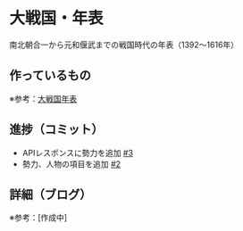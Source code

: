 # 大戦国・年表

南北朝合一から元和偃武までの戦国時代の年表（1392〜1616年）

## 作っているもの

※参考：[大戦国年表](https://dai-sengoku-nenpyo.vercel.app/)

## 進捗（コミット）

- APIレスポンスに勢力を追加 [#3](https://github.com/ryo-i/dai-sengoku-nenpyo/issues/3)
- 勢力、人物の項目を追加 [#2](https://github.com/ryo-i/dai-sengoku-nenpyo/issues/2)

## 詳細（ブログ）

※参考：[作成中]